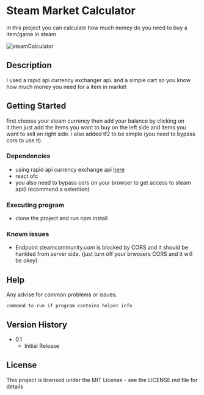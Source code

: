 # Steam Market Calculator

in this project you can calculate how much money do you need to buy a item/game in steam

![steamCalculator](https://i.ibb.co/m4yT6mM/screencapture-steam-market-calculator-netlify-app-2023-12-06-01-30-56.png)

## Description

I used a rapid api currency exchanger api. and a simple cart so you know how much money you need for a item in market

## Getting Started

first choose your steam currency then add your balance by clicking on it.then just add the items you want to buy on the left side and items you want to sell on right side. i also added tf2 to be simple (you need to bypass cors to use it).

### Dependencies

- using rapid api currency exchange api [here](https://rapidapi.com/fyhao/api/currency-exchange)
- react ofc
- you also need to bypass cors on your browser to get access to steam api(I recommend a extention)

### Executing program

- clone the project and run npm install

### Known issues

- Endpoint steamcommunity.com is blocked by CORS and it should be hanlded from server side. (just turn off your brwosers CORS and it will be okey)

## Help

Any advise for common problems or issues.

```
command to run if program contains helper info
```

## Version History

- 0.1
  - Initial Release

## License

This project is licensed under the MIT License - see the LICENSE.md file for details
